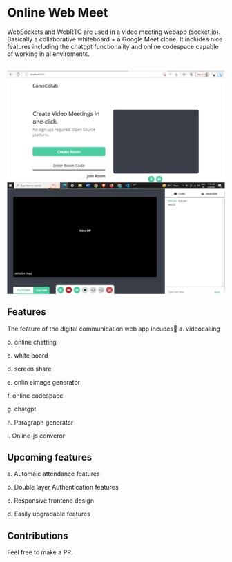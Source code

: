 # Online Web Meet
WebSockets and WebRTC are used in a video meeting webapp (socket.io). Basically a collaborative whiteboard + a Google Meet clone. It includes nice features including the chatgpt functionality and online codespace capable of working in al enviroments.
<br><br>

<img align="center" src="https://github.com/Aayush63777/web-meet/blob/main/public/css/meet.png">
<br>

<img align="center" src="https://github.com/Aayush63777/web-meet/blob/main/public/css/meet 2.png">

## Features

The feature of the digital communication web app incudes🥇
a. videocalling<br>

b. online chatting

c. white board

d. screen share

e. onlin eimage generator

f. online codespace

g. chatgpt

h. Paragraph generator

i. Online-js converor

## Upcoming features

a. Automaic attendance features

b. Double layer Authentication features

c. Responsive frontend design

d. Easily upgradable features

## Contributions

Feel free to make a PR.
